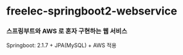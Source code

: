 # freelec-springboot2-webservice
### 스프링부트와 AWS 로 혼자 구현하는 웹 서비스 

Springboot: 2.1.7 + JPA(MySQL) + AWS  적용
